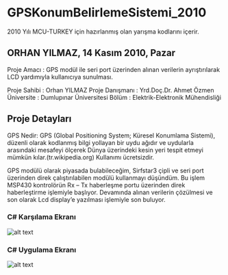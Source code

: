 # GPSKonumBelirlemeSistemi_2010
2010 Yılı MCU-TURKEY için hazırlanmış olan yarışma kodlarını içerir.

ORHAN YILMAZ, 14 Kasım 2010, Pazar
---
Proje Amacı       : GPS modül ile seri port üzerinden alınan verilerin ayrıştırılarak LCD yardımıyla kullanıcıya sunulması.

Proje Sahibi      : Orhan YILMAZ
Proje Danışmanı   : Yrd.Doç.Dr. Ahmet Özmen
Üniversite        : Dumlupınar Üniversitesi
Bölüm             : Elektrik-Elektronik Mühendisliği


Proje Detayları
---
GPS Nedir: GPS (Global Positioning System; Küresel Konumlama Sistemi), düzenli olarak kodlanmış bilgi yollayan bir uydu ağıdır ve uydularla arasındaki mesafeyi ölçerek Dünya üzerindeki kesin yeri tespit etmeyi mümkün kılar.(tr.wikipedia.org) Kullanımı ücretsizdir.

GPS modülü olarak piyasada bulabileceğim, Sirfstar3 çipli ve seri port üzerinden direk çalıştırılabilen modülü kullanmayı düşündüm.
Bu işlem MSP430 kontrolörün Rx – Tx haberleşme portu üzerinden direk haberleştirme işlemiyle başlıyor. Devamında alınan verilerin çözülmesi ve son olarak Lcd display’e yazılması işlemiyle son buluyor.

### C# Karşılama Ekranı
![alt text](https://www.mcu-turkey.com/wp-content/uploads/2010/11/DPU_GPS2.jpg "C# Karşılama Ekranı")

### C# Uygulama Ekranı
![alt text](https://www.mcu-turkey.com/wp-content/uploads/2010/11/DPU_GPS2.jpg "C# Karşılama Ekranı")
